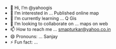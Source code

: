 - 👋 Hi, I’m @yahoogis
- 👀 I’m interested in ... Published online map
- 🌱 I’m currently learning ... Q Gis
- 💞️ I’m looking to collaborate on ... maps on web
- 📫 How to reach me ... smapturkar@yahoo.co.in
- 😄 Pronouns: ... Sanjay
- ⚡ Fun fact: ...

<!---
yahoogis/yahoogis is a ✨ special ✨ repository because its `README.md` (this file) appears on your GitHub profile.
You can click the Preview link to take a look at your changes.
--->
